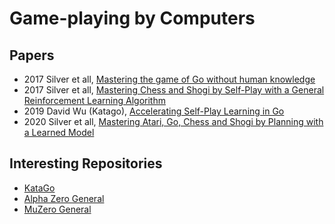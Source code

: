 # Game-playing by Computers

## Papers

* 2017 Silver et all, [Mastering the game of Go without human knowledge](https://www.gwern.net/docs/rl/2017-silver.pdf)
* 2017 Silver et all, [Mastering Chess and Shogi by Self-Play with a General Reinforcement Learning Algorithm](https://arxiv.org/pdf/1712.01815.pdf)
* 2019 David Wu (Katago), [Accelerating Self-Play Learning in Go](https://arxiv.org/pdf/1902.10565.pdf)
* 2020 Silver et all, [Mastering Atari, Go, Chess and Shogi by Planning with a Learned Model](https://arxiv.org/pdf/1911.08265.pdf)


## Interesting Repositories

* [KataGo](https://github.com/lightvector/KataGo)
* [Alpha Zero General](https://github.com/suragnair/alpha-zero-general)
* [MuZero General](https://github.com/werner-duvaud/muzero-general)
